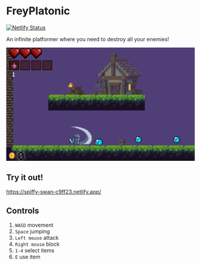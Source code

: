 # FreyPlatonic

[![Netlify Status](https://api.netlify.com/api/v1/badges/b56ea0a4-78ff-4438-8d16-b8a1006416fe/deploy-status)](https://app.netlify.com/sites/spiffy-swan-c9ff23/deploys)

An infinite platformer where you need to destroy all your enemies!

![Frey Platonic](./assets/img/screenshot-1.jpg)


## Try it out!

https://spiffy-swan-c9ff23.netlify.app/

## Controls

1. `WASD` movement
2. `Space` jumping
3. `Left mouse` attack
4. `Right mouse` block
5. `1-4` select items
6. `E` use item
